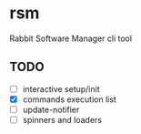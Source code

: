 # rsm

Rabbit Software Manager cli tool

## TODO

- [ ] interactive setup/init
- [x] commands execution list
- [ ] update-notifier
- [ ] spinners and loaders